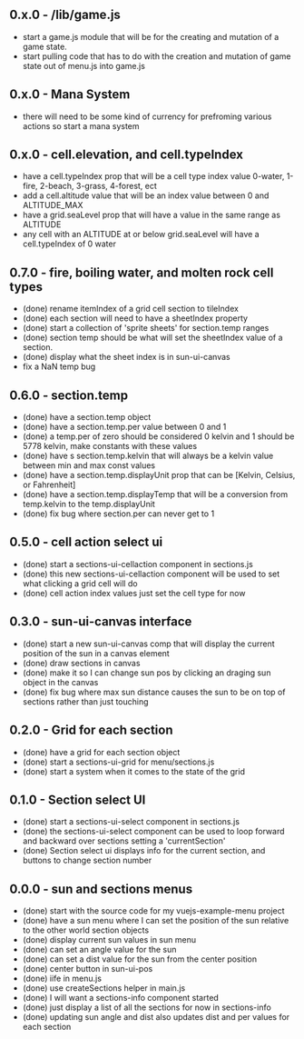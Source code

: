 <!-- land-sections-grid -->


<!-- BASIC IDEA -->
<!-- 
   Get the basic game logic worked out
-->

## 0.x.0 - /lib/game.js
* start a game.js module that will be for the creating and mutation of a game state.
* start pulling code that has to do with the creation and mutation of game state out of menu.js into game.js

## 0.x.0 - Mana System
* there will need to be some kind of currency for prefroming various actions so start a mana system

## 0.x.0 - cell.elevation, and cell.typeIndex
* have a cell.typeIndex prop that will be a cell type index value 0-water, 1-fire, 2-beach, 3-grass, 4-forest, ect
* add a cell.altitude value that will be an index value between 0 and ALTITUDE_MAX
* have a grid.seaLevel prop that will have a value in the same range as ALTITUDE
* any cell with an ALTITUDE at or below grid.seaLevel will have a cell.typeIndex of 0 water

## 0.7.0 - fire, boiling water, and molten rock cell types
* (done) rename itemIndex of a grid cell section to tileIndex
* (done) each section will need to have a sheetIndex property
* (done) start a collection of 'sprite sheets' for section.temp ranges
* (done) section temp should be what will set the sheetIndex value of a section.
* (done) display what the sheet index is in sun-ui-canvas
* fix a NaN temp bug


## 0.6.0 - section.temp
* (done) have a section.temp object
* (done) have a section.temp.per value between 0 and 1
* (done) a temp.per of zero should be considered 0 kelvin and 1 should be 5778 kelvin, make constants with these values
* (done) have s section.temp.kelvin that will always be a kelvin value between min and max const values
* (done) have a section.temp.displayUnit prop that can be \[Kelvin, Celsius, or Fahrenheit\]
* (done) have a section.temp.displayTemp that will be a conversion from temp.kelvin to the temp.displayUnit
* (done) fix bug where section.per can never get to 1

## 0.5.0 - cell action select ui
* (done) start a sections-ui-cellaction component in sections.js
* (done) this new sections-ui-cellaction component will be used to set what clicking a grid cell will do
* (done) cell action index values just set the cell type for now

## 0.3.0 - sun-ui-canvas interface
* (done) start a new sun-ui-canvas comp that will display the current position of the sun in a canvas element
* (done) draw sections in canvas
* (done) make it so I can change sun pos by clicking an draging sun object in the canvas
* (done) fix bug where max sun distance causes the sun to be on top of sections rather than just touching 

## 0.2.0 - Grid for each section
* (done) have a grid for each section object
* (done) start a sections-ui-grid for menu/sections.js
* (done) start a system when it comes to the state of the grid

## 0.1.0 - Section select UI
* (done) start a sections-ui-select component in sections.js
* (done) the sections-ui-select component can be used to loop forward and backward over sections setting a 'currentSection'
* (done) Section select ui displays info for the current section, and buttons to change section number

## 0.0.0 - sun and sections menus
* (done) start with the source code for my vuejs-example-menu project
* (done) have a sun menu where I can set the position of the sun relative to the other world section objects
* (done) display current sun values in sun menu
* (done) can set an angle value for the sun
* (done) can set a dist value for the sun from the center position
* (done) center button in sun-ui-pos
* (done) iife in menu.js
* (done) use createSections helper in main.js
* (done) I will want a sections-info component started
* (done) just display a list of all the sections for now in sections-info
* (done) updating sun angle and dist also updates dist and per values for each section

